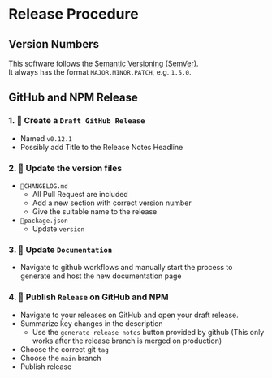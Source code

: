 # Release Procedure

## Version Numbers

This software follows the [Semantic Versioning (SemVer)](https://semver.org/).<br>
It always has the format `MAJOR.MINOR.PATCH`, e.g. `1.5.0`.

## GitHub and NPM Release

### 1. 🐙 Create a `Draft GitHub Release`

- Named `v0.12.1`
- Possibly add Title to the Release Notes Headline

### 2. 📝 Update the version files

- `📝CHANGELOG.md`
  - All Pull Request are included
  - Add a new section with correct version number
  - Give the suitable name to the release
- `📝package.json`
  - Update `version`

### 3. 🐙 Update `Documentation`

- Navigate to github workflows and manually start the process to generate and host the new documentation page

### 4. 🐙 Publish `Release` on GitHub and NPM

- Navigate to your releases on GitHub and open your draft release.
- Summarize key changes in the description
  - Use the `generate release notes` button provided by github (This only works after the release branch is merged on production)
- Choose the correct git `tag`
- Choose the `main` branch
- Publish release
